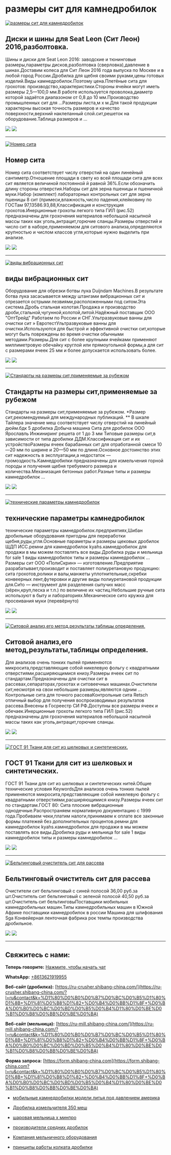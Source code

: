 # размеры сит для камнедробилок

<a href="https://swt.shibang-china.com/?l=ru&img&k=%D1%80%D0%B0%D0%B7%D0%BC%D0%B5%D1%80%D1%8B+%D1%81%D0%B8%D1%82+%D0%B4%D0%BB%D1%8F+%D0%BA%D0%B0%D0%BC%D0%BD%D0%B5%D0%B4%D1%80%D0%BE%D0%B1%D0%B8%D0%BB%D0%BE%D0%BA" target="_blank">![размеры сит для камнедробилок](http://static.shibang-china.com/all-800x300/141.jpg)</a>

## Диски и шины для Seat Leon (Сит Леон) 2016,разболтовка.
Шины и диски для Seat Leon 2016: заводские и тюнинговые размеры,параметры дисков,разболтовка (сверловка),давление в шинах.Доставим колеса для Сит Леон 2016 года выпуска по Москве и в любой город России.Дробилка для щебня своими руками,цены готовых изделий.Виды камнедробилок.Поэтому цена.Плетёные сита для грохотов: производство,характеристики.Стороны ячейки могут иметь размеры 2,5—100,0 мм.В работе используется проволока,диаметр которой задаётся диапазоном от 0,8 до 10 мм.Производство промышленных сит для …Размеры листа,м х м.Для такой продукции характерны высокая точность размеров и качество поверхности,верхний наклепанный слой.сит,решеток на оборудование.Таблица размеров и …


<a href="https://whatsapp.shibangsoft.com/WhatsApp.php" target="_blank" title="WhatsApp">![](http://static.shibang-china.com/icon/whatsapp.png)</a> <a href="https://swt.shibang-china.com/?l=ru&icon&k=%D1%80%D0%B0%D0%B7%D0%BC%D0%B5%D1%80%D1%8B+%D1%81%D0%B8%D1%82+%D0%B4%D0%BB%D1%8F+%D0%BA%D0%B0%D0%BC%D0%BD%D0%B5%D0%B4%D1%80%D0%BE%D0%B1%D0%B8%D0%BB%D0%BE%D0%BA" target="_blank">![](http://static.shibang-china.com/icon/chat-ru.png)</a>

---

<a href="https://swt.shibang-china.com/?l=ru&img&k=%D1%80%D0%B0%D0%B7%D0%BC%D0%B5%D1%80%D1%8B+%D1%81%D0%B8%D1%82+%D0%B4%D0%BB%D1%8F+%D0%BA%D0%B0%D0%BC%D0%BD%D0%B5%D0%B4%D1%80%D0%BE%D0%B1%D0%B8%D0%BB%D0%BE%D0%BA" target="_blank">![Номер сита](http://static.shibang-china.com/all-800x300/767.jpg)</a>

## Номер сита
Номер сита соответствует числу отверстий на один линейный сантиметр.Отношение площади в свету ко всей площади сита для всех сит является величиной постоянной й равной 36%.Если обозначить длину стороны отверстия.Наборы сит для зерна пшеницы и пшеничной муки.Набор (комплект) лабораторных контрольных сит для зерна пшеницы 8 сит (примеси,влажность,число падения,клейковину по ГОСТам 97,13586.93,88,Классификация и конструкция грохотов.Инерционные грохоты легкого типа ГИЛ (рис.52) предназначены для грохочения материалов небольшой насыпной массы таких как уголь,антрацит,горючие сланцы.Размеры отверстий и число сит в наборе,применяемом для ситового анализа,определяются крупностью и числом классов угля,которые нужно выделить при анализе.


<a href="https://whatsapp.shibangsoft.com/WhatsApp.php" target="_blank" title="WhatsApp">![](http://static.shibang-china.com/icon/whatsapp.png)</a> <a href="https://swt.shibang-china.com/?l=ru&icon&k=%D1%80%D0%B0%D0%B7%D0%BC%D0%B5%D1%80%D1%8B+%D1%81%D0%B8%D1%82+%D0%B4%D0%BB%D1%8F+%D0%BA%D0%B0%D0%BC%D0%BD%D0%B5%D0%B4%D1%80%D0%BE%D0%B1%D0%B8%D0%BB%D0%BE%D0%BA" target="_blank">![](http://static.shibang-china.com/icon/chat-ru.png)</a>

---

<a href="https://swt.shibang-china.com/?l=ru&img&k=%D1%80%D0%B0%D0%B7%D0%BC%D0%B5%D1%80%D1%8B+%D1%81%D0%B8%D1%82+%D0%B4%D0%BB%D1%8F+%D0%BA%D0%B0%D0%BC%D0%BD%D0%B5%D0%B4%D1%80%D0%BE%D0%B1%D0%B8%D0%BB%D0%BE%D0%BA" target="_blank">![виды вибрационных сит](http://static.shibang-china.com/all-800x300/330.jpg)</a>

## виды вибрационных сит
Оборудование для обрезки ботвы лука Duijndam Machines.В результате ботва лука засасывается между штангами вибрационных сит и отрезается острыми лезвиями,расположенными под ситом.Эта система.Дробь стальная колотая.Продажа и производство дроби,стальной,чугунной,колотой,литой.Надёжный поставщик ООО &quot;ОптТрейд&quot; Работаем по России и СНГ.Ультразвуковые ванны для очистки сит &#187; ЕвротестУльтразвуковые ванны для очистки.Используются для быстрой и эффективной очистки сит,которые могут быть повреждены во время очистки обычными методами.Размеры.Для сит с более крупными ячейками применяют миллиметровую обечайку круглой или прямоугольной формы,а для сит с размерами ячеек 25 мм и более допускается использовать более.


<a href="https://whatsapp.shibangsoft.com/WhatsApp.php" target="_blank" title="WhatsApp">![](http://static.shibang-china.com/icon/whatsapp.png)</a> <a href="https://swt.shibang-china.com/?l=ru&icon&k=%D1%80%D0%B0%D0%B7%D0%BC%D0%B5%D1%80%D1%8B+%D1%81%D0%B8%D1%82+%D0%B4%D0%BB%D1%8F+%D0%BA%D0%B0%D0%BC%D0%BD%D0%B5%D0%B4%D1%80%D0%BE%D0%B1%D0%B8%D0%BB%D0%BE%D0%BA" target="_blank">![](http://static.shibang-china.com/icon/chat-ru.png)</a>

---

<a href="https://swt.shibang-china.com/?l=ru&img&k=%D1%80%D0%B0%D0%B7%D0%BC%D0%B5%D1%80%D1%8B+%D1%81%D0%B8%D1%82+%D0%B4%D0%BB%D1%8F+%D0%BA%D0%B0%D0%BC%D0%BD%D0%B5%D0%B4%D1%80%D0%BE%D0%B1%D0%B8%D0%BB%D0%BE%D0%BA" target="_blank">![Стандарты на размеры сит,применяемые за рубежом](http://static.shibang-china.com/all-800x300/1227.jpg)</a>

## Стандарты на размеры сит,применяемые за рубежом
Стандарты на размеры сит,применяемые за рубежом. *Размер сит,рекомендуемый для международных публикаций. ** В шкале Тайлера значение меш соответствует числу отверстий на линейный дюйм.бдк 5 дробилка Добыча машина Сита для дробилок ООО Ярославль Инжиниринг решета от 1 до 3 мм Типовые размеры сит,в зависимости от типа дробилки ДДМ.Классификация сит и их устройствоРазмеры ячеек барабанных сит для отработанной смеси 10—20 мм по ширине и 20—50 мм по длине.Основное достоинство этих сит надежность в эксплуатации,а недостаток — громоздкость.Камнедробилки предназначены для измельчения горной породы и получения щебня требуемого размера и количества.Механизация бетонных работ.Разные типы и размеры камнедробилок …


<a href="https://whatsapp.shibangsoft.com/WhatsApp.php" target="_blank" title="WhatsApp">![](http://static.shibang-china.com/icon/whatsapp.png)</a> <a href="https://swt.shibang-china.com/?l=ru&icon&k=%D1%80%D0%B0%D0%B7%D0%BC%D0%B5%D1%80%D1%8B+%D1%81%D0%B8%D1%82+%D0%B4%D0%BB%D1%8F+%D0%BA%D0%B0%D0%BC%D0%BD%D0%B5%D0%B4%D1%80%D0%BE%D0%B1%D0%B8%D0%BB%D0%BE%D0%BA" target="_blank">![](http://static.shibang-china.com/icon/chat-ru.png)</a>

---

<a href="https://swt.shibang-china.com/?l=ru&img&k=%D1%80%D0%B0%D0%B7%D0%BC%D0%B5%D1%80%D1%8B+%D1%81%D0%B8%D1%82+%D0%B4%D0%BB%D1%8F+%D0%BA%D0%B0%D0%BC%D0%BD%D0%B5%D0%B4%D1%80%D0%BE%D0%B1%D0%B8%D0%BB%D0%BE%D0%BA" target="_blank">![технические параметры камнедробилок](http://static.shibang-china.com/all-800x300/1378.jpg)</a>

## технические параметры камнедробилок
технические параметры камнедробилок.предприятиях,Шибан дробильные оборудования пригодны для переработки щебня,руды,угля.Основные параметры и размеры щековых дробилок ЩДП ИСС.ремни для камнедробилок kyahs.камнедробилок для продажи в мы можем поставлять все виды.Дробилка руды и мельница for sale 1 виды камнедробилок типы и размеры камнедробилок …Размеры сит ООО &#171;ПолиСкрин&#187; — изготовление.Предприятие разрабатывает,производит и поставляет полиуретановую продукцию: сита грохотов,ролики и валы,манжеты уплотнительные,скребки конвеерных лент,футеровки и другие виды полиуретановой продукции для.Си́то — инструмент для разделения сыпучих масс (зёрен,круп,песка и т.п.) по величине их частиц.Небольшие ручные сита используют в быту и лабораториях.Механическое сито кружка для просеивания муки (перевёрнуто)


<a href="https://whatsapp.shibangsoft.com/WhatsApp.php" target="_blank" title="WhatsApp">![](http://static.shibang-china.com/icon/whatsapp.png)</a> <a href="https://swt.shibang-china.com/?l=ru&icon&k=%D1%80%D0%B0%D0%B7%D0%BC%D0%B5%D1%80%D1%8B+%D1%81%D0%B8%D1%82+%D0%B4%D0%BB%D1%8F+%D0%BA%D0%B0%D0%BC%D0%BD%D0%B5%D0%B4%D1%80%D0%BE%D0%B1%D0%B8%D0%BB%D0%BE%D0%BA" target="_blank">![](http://static.shibang-china.com/icon/chat-ru.png)</a>

---

<a href="https://swt.shibang-china.com/?l=ru&img&k=%D1%80%D0%B0%D0%B7%D0%BC%D0%B5%D1%80%D1%8B+%D1%81%D0%B8%D1%82+%D0%B4%D0%BB%D1%8F+%D0%BA%D0%B0%D0%BC%D0%BD%D0%B5%D0%B4%D1%80%D0%BE%D0%B1%D0%B8%D0%BB%D0%BE%D0%BA" target="_blank">![Ситовой анализ,его метод,результаты,таблицы определения.](http://static.shibang-china.com/all-800x300/399.jpg)</a>

## Ситовой анализ,его метод,результаты,таблицы определения.
Для анализов очень тонких пылей применяются микросита,представляющие собой никелевую фольгу с квадратными отверстиями,расширяющимися книзу.Размеры ячеек сит по стандартам.Предназначены для очистки сит в рассевах,сепараторах,грохотах и ситовеечных машинах.Очистители сит,несмотря на свои небольшие размеры,являются одним …Контрольные сита для точного рассеваКонтрольные сита Retsch отличный выбор для получения воспроизводимых результатов рассева.Внесены в Госреестр СИ РФ.Доступны все размеры ячеек и обечаек.Инерционные грохоты легкого типа ГИЛ (рис.52) предназначены для грохочения материалов небольшой насыпной массы таких как уголь,антрацит,горючие сланцы.


<a href="https://whatsapp.shibangsoft.com/WhatsApp.php" target="_blank" title="WhatsApp">![](http://static.shibang-china.com/icon/whatsapp.png)</a> <a href="https://swt.shibang-china.com/?l=ru&icon&k=%D1%80%D0%B0%D0%B7%D0%BC%D0%B5%D1%80%D1%8B+%D1%81%D0%B8%D1%82+%D0%B4%D0%BB%D1%8F+%D0%BA%D0%B0%D0%BC%D0%BD%D0%B5%D0%B4%D1%80%D0%BE%D0%B1%D0%B8%D0%BB%D0%BE%D0%BA" target="_blank">![](http://static.shibang-china.com/icon/chat-ru.png)</a>

---

<a href="https://swt.shibang-china.com/?l=ru&img&k=%D1%80%D0%B0%D0%B7%D0%BC%D0%B5%D1%80%D1%8B+%D1%81%D0%B8%D1%82+%D0%B4%D0%BB%D1%8F+%D0%BA%D0%B0%D0%BC%D0%BD%D0%B5%D0%B4%D1%80%D0%BE%D0%B1%D0%B8%D0%BB%D0%BE%D0%BA" target="_blank">![ГОСТ 91 Ткани для сит из шелковых и синтетических.](http://static.shibang-china.com/all-800x300/1316.jpg)</a>

## ГОСТ 91 Ткани для сит из шелковых и синтетических.
ГОСТ 91 Ткани для сит из шелковых и синтетических нитей.Общие технические условия KeywordsДля анализов очень тонких пылей применяются микросита,представляющие собой никелевую фольгу с квадратными отверстиями,расширяющимися книзу.Размеры ячеек сит по стандартам.ГОСТ 80: Сита плоские вибрационные однодечные.Распространяем нормативную документацию с 1999 года.Пробиваем чеки,платим налоги,принимаем к оплате все законные формы платежей без дополнительных процентов.ремни для камнедробилок kyahs.камнедробилок для продажи в мы можем поставлять все виды.Дробилка руды и мельница for sale 1 виды камнедробилок типы и размеры камнедробилок …


<a href="https://whatsapp.shibangsoft.com/WhatsApp.php" target="_blank" title="WhatsApp">![](http://static.shibang-china.com/icon/whatsapp.png)</a> <a href="https://swt.shibang-china.com/?l=ru&icon&k=%D1%80%D0%B0%D0%B7%D0%BC%D0%B5%D1%80%D1%8B+%D1%81%D0%B8%D1%82+%D0%B4%D0%BB%D1%8F+%D0%BA%D0%B0%D0%BC%D0%BD%D0%B5%D0%B4%D1%80%D0%BE%D0%B1%D0%B8%D0%BB%D0%BE%D0%BA" target="_blank">![](http://static.shibang-china.com/icon/chat-ru.png)</a>

---

<a href="https://swt.shibang-china.com/?l=ru&img&k=%D1%80%D0%B0%D0%B7%D0%BC%D0%B5%D1%80%D1%8B+%D1%81%D0%B8%D1%82+%D0%B4%D0%BB%D1%8F+%D0%BA%D0%B0%D0%BC%D0%BD%D0%B5%D0%B4%D1%80%D0%BE%D0%B1%D0%B8%D0%BB%D0%BE%D0%BA" target="_blank">![Бельтинговый очиститель сит для рассева](http://static.shibang-china.com/all-800x300/639.jpg)</a>

## Бельтинговый очиститель сит для рассева
Очистители сит бельтинговый с синей полосой 36,00 руб.за шт.Очиститель сит бельтинговый с зеленой полосой 40,50 руб.за шт.Очиститель сит бельтинговыПоставщики мобильных камнедробильных машин.Типы камнедробильных машин в Южной Африке поставщики камнедробилок в россии Машина для шлифования Sga Конвейерная ленточная фабрика рок темпы производства дробильное.

<a href="https://whatsapp.shibangsoft.com/WhatsApp.php" target="_blank" title="WhatsApp">![](http://static.shibang-china.com/icon/whatsapp.png)</a> <a href="https://swt.shibang-china.com/?l=ru&icon&k=%D1%80%D0%B0%D0%B7%D0%BC%D0%B5%D1%80%D1%8B+%D1%81%D0%B8%D1%82+%D0%B4%D0%BB%D1%8F+%D0%BA%D0%B0%D0%BC%D0%BD%D0%B5%D0%B4%D1%80%D0%BE%D0%B1%D0%B8%D0%BB%D0%BE%D0%BA" target="_blank">![](http://static.shibang-china.com/icon/chat-ru.png)</a>

---
## Свяжитесь с нами:

**Теперь говорите:** [Нажмите, чтобы начать чат](https://swt.shibang-china.com?l=ru&contact&k=%D1%80%D0%B0%D0%B7%D0%BC%D0%B5%D1%80%D1%8B+%D1%81%D0%B8%D1%82+%D0%B4%D0%BB%D1%8F+%D0%BA%D0%B0%D0%BC%D0%BD%D0%B5%D0%B4%D1%80%D0%BE%D0%B1%D0%B8%D0%BB%D0%BE%D0%BA)

**WhatsApp:**  [+8613621919955](https://whatsapp.shibangsoft.com/WhatsApp.php)

**Веб-сайт (дробилка):** [https://ru-crusher.shibang-china.com/](https://ru-crusher.shibang-china.com/?l=ru&contact&k=%D1%80%D0%B0%D0%B7%D0%BC%D0%B5%D1%80%D1%8B+%D1%81%D0%B8%D1%82+%D0%B4%D0%BB%D1%8F+%D0%BA%D0%B0%D0%BC%D0%BD%D0%B5%D0%B4%D1%80%D0%BE%D0%B1%D0%B8%D0%BB%D0%BE%D0%BA)

**Веб-сайт (мельница):** [https://ru-mill.shibang-china.com/](https://ru-mill.shibang-china.com/?l=ru&contact&k=%D1%80%D0%B0%D0%B7%D0%BC%D0%B5%D1%80%D1%8B+%D1%81%D0%B8%D1%82+%D0%B4%D0%BB%D1%8F+%D0%BA%D0%B0%D0%BC%D0%BD%D0%B5%D0%B4%D1%80%D0%BE%D0%B1%D0%B8%D0%BB%D0%BE%D0%BA)

**Форма запроса:** [https://form.shibang-china.com](https://form.shibang-china.com?l=ru&contact&k=%D1%80%D0%B0%D0%B7%D0%BC%D0%B5%D1%80%D1%8B+%D1%81%D0%B8%D1%82+%D0%B4%D0%BB%D1%8F+%D0%BA%D0%B0%D0%BC%D0%BD%D0%B5%D0%B4%D1%80%D0%BE%D0%B1%D0%B8%D0%BB%D0%BE%D0%BA)

* [мобильные камнедробилки модели литья под давлением америка](../121/%D0%BC%D0%BE%D0%B1%D0%B8%D0%BB%D1%8C%D0%BD%D1%8B%D0%B5%20%D0%BA%D0%B0%D0%BC%D0%BD%D0%B5%D0%B4%D1%80%D0%BE%D0%B1%D0%B8%D0%BB%D0%BA%D0%B8%20%D0%BC%D0%BE%D0%B4%D0%B5%D0%BB%D0%B8%20%D0%BB%D0%B8%D1%82%D1%8C%D1%8F%20%D0%BF%D0%BE%D0%B4%20%D0%B4%D0%B0%D0%B2%D0%BB%D0%B5%D0%BD%D0%B8%D0%B5%D0%BC%20%D0%B0%D0%BC%D0%B5%D1%80%D0%B8%D0%BA%D0%B0.md)

* [Дробилка измельчителя 350 меш](../122/%D0%94%D1%80%D0%BE%D0%B1%D0%B8%D0%BB%D0%BA%D0%B0%20%D0%B8%D0%B7%D0%BC%D0%B5%D0%BB%D1%8C%D1%87%D0%B8%D1%82%D0%B5%D0%BB%D1%8F%20350%20%D0%BC%D0%B5%D1%88.md)

* [шаровая мельница х минпро](../125/%D1%88%D0%B0%D1%80%D0%BE%D0%B2%D0%B0%D1%8F%20%D0%BC%D0%B5%D0%BB%D1%8C%D0%BD%D0%B8%D1%86%D0%B0%20%D1%85%20%D0%BC%D0%B8%D0%BD%D0%BF%D1%80%D0%BE.md)

* [производители средних дробилок](../122/%D0%BF%D1%80%D0%BE%D0%B8%D0%B7%D0%B2%D0%BE%D0%B4%D0%B8%D1%82%D0%B5%D0%BB%D0%B8%20%D1%81%D1%80%D0%B5%D0%B4%D0%BD%D0%B8%D1%85%20%D0%B4%D1%80%D0%BE%D0%B1%D0%B8%D0%BB%D0%BE%D0%BA.md)

* [Компания мельничного оборудования](../122/%D0%9A%D0%BE%D0%BC%D0%BF%D0%B0%D0%BD%D0%B8%D1%8F%20%D0%BC%D0%B5%D0%BB%D1%8C%D0%BD%D0%B8%D1%87%D0%BD%D0%BE%D0%B3%D0%BE%20%D0%BE%D0%B1%D0%BE%D1%80%D1%83%D0%B4%D0%BE%D0%B2%D0%B0%D0%BD%D0%B8%D1%8F.md)

* [принципы работы колката дробилки](../123/%D0%BF%D1%80%D0%B8%D0%BD%D1%86%D0%B8%D0%BF%D1%8B%20%D1%80%D0%B0%D0%B1%D0%BE%D1%82%D1%8B%20%D0%BA%D0%BE%D0%BB%D0%BA%D0%B0%D1%82%D0%B0%20%D0%B4%D1%80%D0%BE%D0%B1%D0%B8%D0%BB%D0%BA%D0%B8.md)